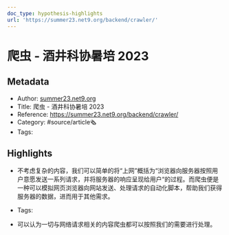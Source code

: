 ```yaml
---
doc_type: hypothesis-highlights
url: 'https://summer23.net9.org/backend/crawler/'
---
```

# 爬虫 - 酒井科协暑培 2023
## Metadata
- Author: [summer23.net9.org]()
- Title: 爬虫 - 酒井科协暑培 2023
- Reference: https://summer23.net9.org/backend/crawler/
- Category: #source/article🗞
- Tags:
## Highlights
- 不考虑复杂的内容，我们可以简单的将“上网”概括为“浏览器向服务器按照用户意愿发送一系列请求，并将服务器的响应呈现给用户“的过程。而爬虫便是一种可以模拟网页浏览器向网站发送、处理请求的自动化脚本，帮助我们获得服务器的数据，进而用于其他需求。


- Tags:

- 可以认为一切与网络请求相关的内容爬虫都可以按照我们的需要进行处理。

